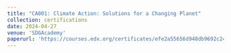 ```yaml
---
title: "CA001: Climate Action: Solutions for a Changing Planet"
collection: certifications
date: 2024-04-27	
venue: 'SDGAcademy'
paperurl: 'https://courses.edx.org/certificates/efe2a55656d948db9692c246c33df5e7'
---
```

